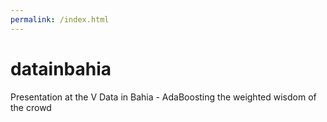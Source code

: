 ```yaml
---
permalink: /index.html
---
```



# datainbahia
Presentation at the V Data in Bahia - AdaBoosting the weighted wisdom of the crowd


